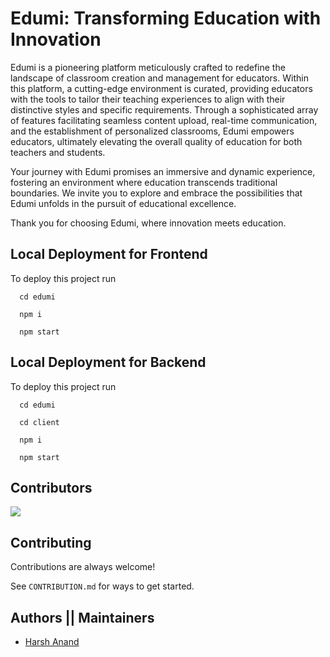 
# Edumi: Transforming Education with Innovation

Edumi is a pioneering platform meticulously crafted to redefine the landscape of classroom creation and management for educators. Within this platform, a cutting-edge environment is curated, providing educators with the tools to tailor their teaching experiences to align with their distinctive styles and specific requirements. Through a sophisticated array of features facilitating seamless content upload, real-time communication, and the establishment of personalized classrooms, Edumi empowers educators, ultimately elevating the overall quality of education for both teachers and students.

Your journey with Edumi promises an immersive and dynamic experience, fostering an environment where education transcends traditional boundaries. We invite you to explore and embrace the possibilities that Edumi unfolds in the pursuit of educational excellence.

Thank you for choosing Edumi, where innovation meets education.


## Local Deployment for Frontend

To deploy this project run

```
  cd edumi
```

```
  npm i
```

```
  npm start
```

## Local Deployment for Backend

To deploy this project run

```
  cd edumi
```

```
  cd client
```

```
  npm i
```

```
  npm start
```

## Contributors

<a href="https://github.com/anand-harsh/Edumi/graphs/contributors">
  <img src="https://contrib.rocks/image?repo=OWNER/REPO" />
</a>

## Contributing

Contributions are always welcome!

See `CONTRIBUTION.md` for ways to get started.

## Authors || Maintainers

- [Harsh Anand](https://www.github.com/anand-harsh)


